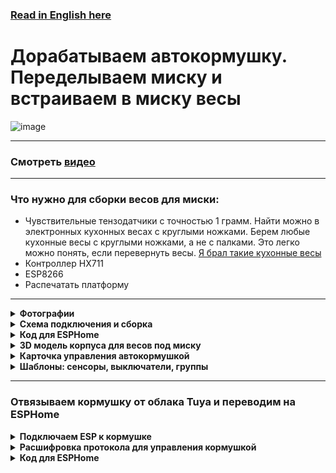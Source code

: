 ### [Read in English here](https://github.com/DivanX10/cat-bowl-with-scales/blob/main/README_EN.md)

# Дорабатываем автокормушку. Переделываем миску и встраиваем в миску весы

![image](https://github.com/DivanX10/cat-bowl-with-scales/assets/64090632/680f93cf-808a-4fb4-938e-c62c3f006a86)


***

### Смотреть [видео](https://youtu.be/qWqOF85e7Kk)

***

### Что нужно для сборки весов для миски:
* Чувствительные тензодатчики с точностью 1 грамм. Найти можно в электронных кухонных весах с круглыми ножками. Берем любые кухонные весы с круглыми ножками, а не с палками. Это легко можно понять, если перевернуть весы. [Я брал такие кухонные весы](https://ozon.ru/t/zewBN6W)
* Контроллер HX711
* ESP8266
* Распечатать платформу 

***

<details>
  <summary><b>Фотографии</b></summary>
  
![image](https://github.com/DivanX10/cat-bowl-with-scales/assets/64090632/df7389fe-d94a-468a-a0af-940cf160bc81)
![image](https://github.com/DivanX10/cat-bowl-with-scales/assets/64090632/f5922b16-2881-4e63-9c3f-eff8ddc1fa62)
![image](https://github.com/DivanX10/cat-bowl-with-scales/assets/64090632/abe8e139-9b38-483d-9db3-028f81224551)
![image](https://github.com/DivanX10/cat-bowl-with-scales/assets/64090632/9f6fc135-7c15-4b94-b5d5-03907ad124ab)


</details>


<details>
  <summary><b>Схема подключения и сборка</b></summary>


![Схема подключения весов к контроллеру HX711 и к ESP8266](https://github.com/DivanX10/cat-bowl-with-scales/assets/64090632/bde19c1b-f528-445c-9f29-a02ab361cd80)

![image](https://github.com/DivanX10/cat-bowl-with-scales/assets/64090632/bbecdcee-01e7-4d82-b56b-de997552f5fb)
![1692211420683](https://github.com/DivanX10/cat-bowl-with-scales/assets/64090632/fed69521-62d4-44f0-bd97-e9a33ec976a5)
![1692211420675](https://github.com/DivanX10/cat-bowl-with-scales/assets/64090632/f258478b-e6c0-4592-86f6-8c3d846ef2f2)
![1692296894910](https://github.com/DivanX10/cat-bowl-with-scales/assets/64090632/24c2ed5a-f6fc-49f3-ae14-95871bf6a00d)
![1692299489836](https://github.com/DivanX10/cat-bowl-with-scales/assets/64090632/dea4d793-994e-4d57-b99e-a52308ee41eb)




  
</details>


<details>
  <summary><b>Код для ESPHome</b></summary>

### Полный код можно посмотреть [здесь](https://github.com/DivanX10/cat-bowl-with-scales/tree/main/config)
***  
Перед тем как использовать весь код, откалибруйте свои весы. Уберите из кода эти строчки и включите журналирование в режиме DEBUG. Так мы будем получать сырые данные. Зафиксируйте вес без груза, скопируйте цифры с логов как есть, потом возъмите груз на 500 грамм и поставьте на весы, зафиксируйте цифры. Все эти цифры запишите в линейный фильтр

Пример фильтра, где `-169085` это сырое значение и это значение без груза на весах, поэтому я указал что данное значение имеет вес 0 грамм, а значение `-92230` отобразилось в логах после того, как я установил груз весом 500 грамм и после указал, что данное значение имеет вес 500 грамм
```
filters:
  - calibrate_linear:
      - -169085 -> 0
      - -92230 -> 500
```

Так выглядит код с журналированием в режиме отладки и без использования фильтра с линейной калибровкой. Это позволит вам получить сырые значения
```
#Журналирование
logger:
  level: DEBUG #Режим отладки

sensor:
  # Весы кошачьей миски
  - platform: hx711
    name: "${node_name} Weight"
    icon: mdi:scale
    id: idWeight
    dout_pin: D7 # DT
    clk_pin: D6  # SCK
    gain: 64
    update_interval: 2s
    unit_of_measurement: g
    accuracy_decimals: 0
    device_class: weight
    state_class: measurement
    entity_category: diagnostic
    internal: False
```

Если показания нестабильны и сильно скачут, то можно использовать дополнительный фильтр, например медиана, что уменьшит частое изменение показании. [Подробнее читаем в документации ESPHome](https://esphome.io/components/sensor/index.html#median)

```
      - median:
          window_size: 7
          send_every: 5
          send_first_at: 4
```


</details>

<details>
  <summary><b>3D модель корпуса для весов под миску</b></summary>
  
Платформу спроектировал в программе FreeCAD. Скачать FreeCAD [можно здесь](https://www.freecad.org/?lang=ru). Я вложил 3 файла, два файла STL и один для FreeCAD, где вы сможете отредактировать при необходимости. Я спроектировал так, чтобы тензодатчики держались крепко и сделал клипсы в виде дуги из-за чего тензодатчики с трудом встают на свои места, нужно тоненькой плоской отверткой поддеть, но зато стоят четко и очень трудно их будет демонтировать без повреждения корпуса.

Готовые модели можно скачать [тут](https://github.com/DivanX10/cat-bowl-with-scales/tree/main/files)

![image](https://github.com/DivanX10/cat-bowl-with-scales/assets/64090632/0c233383-4d06-4839-b33a-e1bf852fab4e)


</details>

<details>
  <summary><b>Карточка управления автокормушкой</b></summary>
  
![image](https://github.com/DivanX10/cat-bowl-with-scales/assets/64090632/c761cc49-fe44-45ce-95d7-375ef393cc4a)
![image](https://github.com/DivanX10/cat-bowl-with-scales/assets/64090632/24ff4dbf-113b-410a-813d-a3d76ea75304)


Для работы карточки необходимо установить компоненты
* [fold-entity-row](https://github.com/thomasloven/lovelace-fold-entity-row)
* [multiple-entity-row](https://github.com/benct/lovelace-multiple-entity-row)


```
type: entities
entities:
  - type: custom:fold-entity-row
    head:
      entity: sensor.kukhnia_avto_kormushka_statusy
      name: Миска
      icon: mdi:cat
      secondary_info:
        attribute: Вес корма
        name: Корм
        unit: g
      type: custom:multiple-entity-row
      show_state: false
      state_header: Статус
      entities:
        - entity: group.kitchen_auto_feeder_info_and_menu
          name: Меню
          state_color: true
          icon: mdi:information-outline
          styles:
            height: 60px
            width: 50px
        - entity: switch.slow_feed
          name: Slow Feed
          type: button
          state_color: true
          icon: mdi:speedometer-slow
          tap_action:
            action: toggle
          styles:
            height: 60px
            width: 50px
        - entity: input_boolean.smartfeeder_pour_the_feed_automatically
          name: Auto Feed
          type: button
          state_color: true
          icon: mdi:auto-mode
          tap_action:
            action: toggle
          styles:
            height: 60px
            width: 50px
        - entity: number.manual_feed
          name: Feed
          type: button
          state_color: true
          styles:
            height: 60px
            width: 50px
    entities:
      - entity: input_button.smartfeeder_pour_cat_food
        name: Насыпать кошкам корм
        secondary_info: last-changed
      - entity: number.manual_feed
        name: Насыпать корм
      - entity: switch.slow_feed
      - entity: input_boolean.smartfeeder_pour_the_feed_automatically
        name: Автокормежка
      - entity: input_number.smartfeeder_serving_quantity
        name: Количество порции
title: Автокормушка

```

  
</details>


<details>
  <summary><b>Шаблоны: сенсоры, выключатели, группы</b></summary>
  

```
#Используем сенсоры нового образца от 2023
#Документация https://www.home-assistant.io/integrations/template/
#Это пример нового образца шаблонов
#template:
#  - sensor:
#      ...
#  - binary_sensor:


template:
#Кухня: Авто кормушка. Статусы
#Объект: sensor.kukhnia_avto_kormushka_statusy
  - sensor:
      - name: 'Кухня: Автокормушка. Статусы'
        unique_id: kitchen auto feeder status
        icon: mdi:cat
        state: '{{ states("input_boolean.smartfeeder_pour_the_feed_automatically") }}'
        attributes:
          Вес миски: '{{ states("sensor.scales_cat_bowl_weight") }}'
          Вес корма: '{{ states("sensor.scales_cat_bowl_weight_food") }}'
          Наличие миски: '{{ states("binary_sensor.scales_cat_bowl_bowl") }}'
          Наличие корма: '{{ states("binary_sensor.scales_cat_bowl_food") }}'


#Вспомогательный элемент: Input Boolean
#https://www.home-assistant.io/integrations/input_boolean/
input_boolean:
#Автокормушка: Сыпать корм автоматически
#Объект: input_boolean.smartfeeder_pour_the_feed_automatically
  smartfeeder_pour_the_feed_automatically:
    name: "Автокормушка: Сыпать корм автоматически"
    icon: mdi:cat

#Группы
#https://www.home-assistant.io/integrations/group/
group:
#Автокормушка: Инфо и меню
#Объект: group.kitchen_auto_feeder_info_and_menu
  kitchen_auto_feeder_info_and_menu:
    name: "Автокормушка: Инфо и меню"
    icon: mdi:information-outline
    all: false
    entities:
      - button.scales_cat_bowl_restart #Перезагрузить
      - binary_sensor.scales_cat_bowl_bowl #Наличие миски
      - binary_sensor.scales_cat_bowl_food #Наличие корма
      - number.scales_cat_bowl_set_weight_for_bowl #Указать вес миски
      - input_number.kitchen_auto_feeder_min_feed_threshold #Минимальный порог корма
      - sensor.scales_cat_bowl_weight #Вес миски
      - sensor.scales_cat_bowl_weight_food #Вес корма

#Вспомогательный элемент: Число
#https://www.home-assistant.io/integrations/input_number
input_number:
#Автокормушка: Минимальный порог корма
#Объект: input_number.kitchen_auto_feeder_min_feed_threshold
  kitchen_auto_feeder_min_feed_threshold:
    name: "Минимальный порог корма"
    min: 5
    max: 30
    step: 1
    mode: slider #box
    icon: mdi:weight-gram

```
  
</details>


***


### Отвязываем кормушку от облака Tuya и переводим на ESPHome


<details>
  <summary><b>Подключаем ESP к кормушке</b></summary>

  > Используйте платы ESP8266, а хотите ESP32 на свое усмотрение, я использовал ESP32 по той причине, что оно у меня было свободным
 
Выпаиваем чип WBR2 и подключаем ESP

![image](https://github.com/DivanX10/cat-bowl-with-scales/assets/64090632/c1ad69c7-c963-4932-bf9b-0d4a6b19d0ea)
![image](https://github.com/DivanX10/cat-bowl-with-scales/assets/64090632/533b0f16-4dcd-42ce-8f7d-36d0fdd44692)
![image](https://github.com/DivanX10/cat-bowl-with-scales/assets/64090632/809a2a13-1474-4863-b981-b2fb7d714dd4)
![image](https://github.com/DivanX10/cat-bowl-with-scales/assets/64090632/87fc1946-cf70-4b3f-ae72-8fb07e55289a)
  
</details>

<details>
  <summary><b>Расшифровка протокола для управления кормушкой</b></summary>

> Примечание. На текущий момент сенсоры пока что не работает из-за отсутствия этой кормушки в компоненте TuyaMCU для ESPHome. В Tasmota эта кормушка в компоненте TuyaMCU доступна и сенсоры там работают. Возможно в будущем добавят кормушку в компонент TuyaMCU для ESPHome. Следите за Issues [здесь](https://github.com/esphome/issues/issues/4844)
  
**Включить меделенную подачу корма**
```
55:AA:00:06:00:05:06:01:00:01:01:13
```

**Выключить меделенную подачу корма**
```
55:AA:00:06:00:05:06:01:00:01:00:12
```
***

**Включить 24 часа**
```
55:AA:03:07:00:05:66:01:00:01:01:77
```

**Выключить 24 часа**
```
55:AA:03:07:00:05:66:01:00:01:00:76
```
***

**Подача порции корма**

1 порция
```
55:AA:00:06:00:08:03:02:00:04:00:00:00:01:17
```

2 порции
```
55:AA:00:06:00:08:03:02:00:04:00:00:00:02:18
```

3 порции
```
55:AA:00:06:00:08:03:02:00:04:00:00:00:03:19
```

4 порции
```
55:AA:00:06:00:08:03:02:00:04:00:00:00:04:1A
```

5 порции
```
55:AA:00:06:00:08:03:02:00:04:00:00:00:05:1B
```

6 порции
```
55:AA:00:06:00:08:03:02:00:04:00:00:00:06:1C
```

***

**Длительность воспроизведения речи**

0
```
55:AA:00:06:00:08:12:02:00:04:00:00:00:00:25
```

1
```
55:AA:00:06:00:08:12:02:00:04:00:00:00:01:26
```

2
```
55:AA:00:06:00:08:12:02:00:04:00:00:00:02:27
```

3
```
55:AA:00:06:00:08:12:02:00:04:00:00:00:03:28
```

4
```
55:AA:00:06:00:08:12:02:00:04:00:00:00:04:29
```

5
```
55:AA:00:06:00:08:12:02:00:04:00:00:00:05:2A
```

6
```
55:AA:00:06:00:08:12:02:00:04:00:00:00:06:2B
```

***

**Сенсор наличия корма в баке**

В контейнере корм имеется
```
55:AA:03:07:00:05:0E:05:00:01:00:22
```

В контейнере корм закончился
```
55:AA:03:07:00:05:0E:05:00:01:01:23
```

</details>

<details>
  <summary><b>Код для ESPHome</b></summary>
  
> Используйте платы ESP8266, а хотите ESP32 на свое усмотрение, я использовал ESP32 по той причине, что оно у меня было свободным

Я выложу два варианта кода, один только для управления кормушкой, а второй код, где будет управление кормушкой и миска с весами.

<details>
  <summary>Управление только кормушкой</summary>
  

```
substitutions:
  board_name: ESP Feeder S36 Tuya
  node_name: feeder-s36-tuya

esphome:
  name: feeder-s36-tuya
  friendly_name: feeder-s36-tuya
  comment: ESP Feeder S36 Tuya

esp32:
  board: esp32dev
  framework:
    type: arduino

#Учетные данные Wi-Fi для подключения платы к домашней сети
wifi:
  ssid: !secret wifi_ssid
  password: !secret wifi_password
  fast_connect: off
  reboot_timeout: 5min

#Если не будет связи с WiFi, то поднимется точка доступа
  ap:
    ssid: ESP Feeder S36 Tuya
    password: !secret ap_esp_password

#Компонент captive portal в ESPHome является резервным механизмом на случай сбоя подключения к настроенному Wi-Fi
captive_portal:

#Веб сервер выключен специально, так как кофемашина выключается самопроизвольно в любой момент
web_server:
  port: 80

# Enable logging
logger:
  level: ERROR
  baud_rate: 0

#Enable Home Assistant API
api:

#Enable OTA
ota:
  password: "esphome"


#####################################################################################
######################################### UART ######################################
uart:
  tx_pin: GPIO1
  rx_pin: GPIO3
  baud_rate: 9600
  stop_bits: 1
  data_bits: 8
  parity: NONE

#Включить компонент Tuya MCU
tuya:
  time_id: sntp_time


#####################################################################################
########################### Глобальные переменные ###################################
globals:
#Состояние выключателя Slow Feed
  - id: idSavedSwitchSlowFeed
    type: bool
    restore_value: yes
    initial_value: 'false'

#Состояние выключателя 24 Hours
  - id: idSavedSwitch24Hours
    type: bool
    restore_value: yes
    initial_value: 'true'


#####################################################################################
################################## Выключатель ######################################
switch:
#Медленная подача корма
  - platform: template
    name: "Slow Feed"
    icon: mdi:speedometer-slow
    optimistic: true
    lambda: !lambda 'return id(idSavedSwitchSlowFeed);'
    turn_on_action:
      - uart.write: [0x55, 0xAA, 0x00, 0x06, 0x00, 0x05, 0x06, 0x01, 0x00, 0x01, 0x01, 0x13]
    turn_off_action:
      - uart.write: [0x55, 0xAA, 0x00, 0x06, 0x00, 0x05, 0x06, 0x01, 0x00, 0x01, 0x00, 0x12]

#Включить отображение на часах 24 часовой формат времени 
  - platform: template
    name: "24 Hours"
    icon: mdi:hours-24
    optimistic: true
    lambda: !lambda 'return id(idSavedSwitch24Hours);'
    turn_on_action:
      - uart.write: [0x55, 0xAA, 0x00, 0x06, 0x00, 0x05, 0x66, 0x01, 0x00, 0x01, 0x01, 0x73]
    turn_off_action:
      - uart.write: [0x55, 0xAA, 0x00, 0x06, 0x00, 0x05, 0x66, 0x01, 0x00, 0x01, 0x00, 0x72]


#####################################################################################
################################## Сенсор ###########################################
sensor:
#Сенсор уровня сигнала WiFi
  - platform: wifi_signal
    name: "RSSI WiFi"
    icon: mdi:wifi
    update_interval: 60s

#Скрытый сенсор безотказной работы в секундах
  - platform: uptime
    name: "Uptime sec"
    icon: mdi:clock-outline
    id: uptime_sensor
    internal: True #Скрыть - true \показать - false
    update_interval: 60s
    on_raw_value:
      then:
        - text_sensor.template.publish:
            id: uptime_esp
            state: !lambda |-
              int seconds = round(id(uptime_sensor).raw_state);
              int days = seconds / (24 * 3600);
              seconds = seconds % (24 * 3600);
              int hours = seconds / 3600;
              seconds = seconds % 3600;
              int minutes = seconds /  60;
              seconds = seconds % 60;
              return (
                (days ? String(days) + "d " : "") +
                (hours ? String(hours) + "h " : "") +
                (String(minutes) + "m")
              ).c_str();


#####################################################################################
################################### Текстовый сенсор ################################
text_sensor:
#Сенсор IP
  - platform: wifi_info
    ip_address:
      name: IP

#ESPHome Version
  - platform: version
    name: "ESPHome Version"
    hide_timestamp: true
    

#Время безотказной работы
  - platform: template
    name: "Uptime ESP"
    icon: mdi:clock-start
    id: uptime_esp
    entity_category: diagnostic


#####################################################################################
####################################### Кнопка ######################################
button:
#Перезагрузка
  - platform: restart
    name: "Restart"
    icon: mdi:restart

#Кнопка кормежки. Выдает порции корма столько, сколько будет выставлено в ползунке количество корма
  - platform: template
    name: "Feed"
    icon: mdi:food-drumstick
    on_press:
      - if:
          condition:
              - lambda: 'return id(idFeedPortions).state == 1;'
          then:
              - uart.write: [0x55, 0xAA, 0x00, 0x06, 0x00, 0x08, 0x03, 0x02, 0x00, 0x04, 0x00, 0x00, 0x00, 0x01, 0x17]
      - if:
          condition:
              - lambda: 'return id(idFeedPortions).state == 2;'
          then:
              - uart.write: [0x55, 0xAA, 0x00, 0x06, 0x00, 0x08, 0x03, 0x02, 0x00, 0x04, 0x00, 0x00, 0x00, 0x02, 0x18]
      - if:
          condition:
              - lambda: 'return id(idFeedPortions).state == 3;'
          then:
              - uart.write: [0x55, 0xAA, 0x00, 0x06, 0x00, 0x08, 0x03, 0x02, 0x00, 0x04, 0x00, 0x00, 0x00, 0x03, 0x19]
      - if:
          condition:
              - lambda: 'return id(idFeedPortions).state == 4;'
          then:
              - uart.write: [0x55, 0xAA, 0x00, 0x06, 0x00, 0x08, 0x03, 0x02, 0x00, 0x04, 0x00, 0x00, 0x00, 0x04, 0x1A]
      - if:
          condition:
              - lambda: 'return id(idFeedPortions).state == 5;'
          then:
              - uart.write: [0x55, 0xAA, 0x00, 0x06, 0x00, 0x08, 0x03, 0x02, 0x00, 0x04, 0x00, 0x00, 0x00, 0x05, 0x1B]
      - if:
          condition:
              - lambda: 'return id(idFeedPortions).state == 6;'
          then:
              - uart.write: [0x55, 0xAA, 0x00, 0x06, 0x00, 0x08, 0x03, 0x02, 0x00, 0x04, 0x00, 0x00, 0x00, 0x06, 0x1C]


#####################################################################################
####################################### Число #######################################
number:
#Выставляем количество подаваемой порции корма
  - platform: template
    name: "Feed Portions"
    icon: mdi:wall-sconce-round-variant
    id: idFeedPortions
    min_value: 1
    max_value: 6
    step: 1
    mode: slider #slider/box
    optimistic: true
    restore_value: true

#Продолжительность записи речи
  - platform: template
    name: "Voice Times"
    id: idVoiceTimes
    min_value: 1
    max_value: 6
    step: 1
    mode: slider #slider/box
    optimistic: true
    restore_value: true
    on_value:
      - if:
          condition:
              - lambda: 'return id(idVoiceTimes).state == 0;'
          then:
               - uart.write: [0x55, 0xAA, 0x00, 0x06, 0x00, 0x08, 0x12, 0x02, 0x00, 0x04, 0x00, 0x00, 0x00, 0x00, 0x25]
      - if:
          condition:
              - lambda: 'return id(idVoiceTimes).state == 1;'
          then:
               - uart.write: [0x55, 0xAA, 0x00, 0x06, 0x00, 0x08, 0x12, 0x02, 0x00, 0x04, 0x00, 0x00, 0x00, 0x01, 0x26]
      - if:
          condition:
              - lambda: 'return id(idVoiceTimes).state == 2;'
          then:
               - uart.write: [0x55, 0xAA, 0x00, 0x06, 0x00, 0x08, 0x12, 0x02, 0x00, 0x04, 0x00, 0x00, 0x00, 0x02, 0x27]
      - if:
          condition:
              - lambda: 'return id(idVoiceTimes).state == 3;'
          then:
               - uart.write: [0x55, 0xAA, 0x00, 0x06, 0x00, 0x08, 0x12, 0x02, 0x00, 0x04, 0x00, 0x00, 0x00, 0x03, 0x28]
      - if:
          condition:
              - lambda: 'return id(idVoiceTimes).state == 4;'
          then:
               - uart.write: [0x55, 0xAA, 0x00, 0x06, 0x00, 0x08, 0x12, 0x02, 0x00, 0x04, 0x00, 0x00, 0x00, 0x04, 0x29]
      - if:
          condition:
              - lambda: 'return id(idVoiceTimes).state == 5;'
          then:
               - uart.write: [0x55, 0xAA, 0x00, 0x06, 0x00, 0x08, 0x12, 0x02, 0x00, 0x04, 0x00, 0x00, 0x00, 0x05, 0x2A]
      - if:
          condition:
              - lambda: 'return id(idVoiceTimes).state == 6;'
          then:
               - uart.write: [0x55, 0xAA, 0x00, 0x06, 0x00, 0x08, 0x12, 0x02, 0x00, 0x04, 0x00, 0x00, 0x00, 0x06, 0x2B]


#####################################################################################
####################################### Время #######################################
time:
  - platform: sntp
    id: sntp_time
    timezone: Europe/Moscow

```
  
</details>

<details>
  <summary>Управление кормушкой и миской с весами</summary>
  

```
substitutions:
  board_name: ESP Feeder S36 Tuya
  node_name: feeder-s36-tuya

esphome:
  name: feeder-s36-tuya
  friendly_name: feeder-s36-tuya
  comment: ESP Feeder S36 Tuya

esp32:
  board: esp32dev
  framework:
    type: arduino

#Учетные данные Wi-Fi для подключения платы к домашней сети
wifi:
  ssid: !secret wifi_ssid
  password: !secret wifi_password
  fast_connect: off
  reboot_timeout: 5min

#Если не будет связи с WiFi, то поднимется точка доступа
  ap:
    ssid: ESP Feeder S36 Tuya
    password: !secret ap_esp_password

#Компонент captive portal в ESPHome является резервным механизмом на случай сбоя подключения к настроенному Wi-Fi
captive_portal:

#Веб сервер выключен специально, так как кофемашина выключается самопроизвольно в любой момент
web_server:
  port: 80

# Enable logging
logger:
  level: ERROR
  baud_rate: 0

#Enable Home Assistant API
api:

#Enable OTA
ota:
  password: "esphome"

#####################################################################################
######################################### UART ######################################
uart:
  tx_pin: GPIO1
  rx_pin: GPIO3
  baud_rate: 9600
  stop_bits: 1
  data_bits: 8
  parity: NONE

#Включить компонент Tuya MCU
tuya:
  time_id: sntp_time

#####################################################################################
########################### Глобальные переменные ###################################
globals:
#Состояние выключателя Slow Feed
  - id: idSavedSwitchSlowFeed
    type: bool
    restore_value: yes
    initial_value: 'false'

#Состояние выключателя 24 Hours
  - id: idSavedSwitch24Hours
    type: bool
    restore_value: yes
    initial_value: 'true'


#####################################################################################
################################## Выключатель ######################################
switch:
#Медленная подача корма
  - platform: template
    name: "Slow Feed"
    icon: mdi:speedometer-slow
    optimistic: true
    lambda: !lambda 'return id(idSavedSwitchSlowFeed);'
    turn_on_action:
      - uart.write: [0x55, 0xAA, 0x00, 0x06, 0x00, 0x05, 0x06, 0x01, 0x00, 0x01, 0x01, 0x13]
    turn_off_action:
      - uart.write: [0x55, 0xAA, 0x00, 0x06, 0x00, 0x05, 0x06, 0x01, 0x00, 0x01, 0x00, 0x12]

#Включить отображение на часах 24 часовой формат времени 
  - platform: template
    name: "24 Hours"
    icon: mdi:hours-24
    optimistic: true
    lambda: !lambda 'return id(idSavedSwitch24Hours);'
    turn_on_action:
      - uart.write: [0x55, 0xAA, 0x00, 0x06, 0x00, 0x05, 0x66, 0x01, 0x00, 0x01, 0x01, 0x73]
    turn_off_action:
      - uart.write: [0x55, 0xAA, 0x00, 0x06, 0x00, 0x05, 0x66, 0x01, 0x00, 0x01, 0x00, 0x72]


#####################################################################################
################################## Сенсор ###########################################
sensor:
#Сенсор общего веса
  - platform: hx711
    name: "Weight"
    icon: mdi:scale
    id: idWeight
    dout_pin: GPIO15 # DT зеленый провод
    clk_pin: GPIO16  # SCK белый провод
    gain: 64
    update_interval: 1s
    unit_of_measurement: g
    accuracy_decimals: 0
    device_class: weight
    state_class: measurement
    entity_category: diagnostic
    internal: False
    filters:
      - calibrate_linear:
          - 56194 -> 0
          - 127044 -> 500
      - median:
          window_size: 7
          send_every: 5
          send_first_at: 4
      #Если миска извлечена, то вес корма будет 0
      - lambda: !lambda |-
          if (x < 0) return 0;
          return x;
    on_value:
      then:
      - if:
          condition:
              #Если вес миски ниже 20, значит миски нет
              - lambda: 'return id(idWeight).state < 20;'
          then:
              #Опубликовать статус OFF
              - binary_sensor.template.publish:
                  id: idBowl
                  state: OFF
      - if:
          condition:
              #Если вес миски выше 60, значит миска на месте
              - lambda: 'return id(idWeight).state > 60;'
          then:
              #Опубликовать статус ON
              - binary_sensor.template.publish:
                  id: idBowl
                  state: ON

#Сенсор веса корма в миске
  - platform: template
    name: "Weight Food"
    icon: mdi:weight-gram
    id: idWeightFood
    update_interval: 1s
    unit_of_measurement: g
    accuracy_decimals: 0
    device_class: weight
    state_class: measurement
    lambda: 'return id(idWeight).state - id(idSetWeightBowl).state;' #Вычитаем вес миски и получаем вес корма
    filters:
        #Если миска извлечена, то вес корма будет 0
        - lambda: !lambda |-
            if (x < 0) return 0;
            return x;
        #Используем фильтр медиану
        - median:
            window_size: 7
            send_every: 5
            send_first_at: 4
    on_value:
      then:
      - if:
          condition:
              #Если вес миски ниже 1, значит корма в миске нет
              - lambda: 'return id(idWeightFood).state < 1;'
          then:
              #Опубликовать статус OFF
              - binary_sensor.template.publish:
                  id: idFood
                  state: OFF
      - if:
          condition:
              #Если вес миски выше 1, значит корм в миске есть
              - lambda: 'return id(idWeightFood).state > 1;'
          then:
              #Опубликовать статус ON
              - binary_sensor.template.publish:
                  id: idFood
                  state: ON

#Сенсор уровня сигнала WiFi
  - platform: wifi_signal
    name: "RSSI WiFi"
    icon: mdi:wifi
    update_interval: 60s

#Скрытый сенсор безотказной работы в секундах
  - platform: uptime
    name: "Uptime sec"
    icon: mdi:clock-outline
    id: uptime_sensor
    internal: True #Скрыть - true \показать - false
    update_interval: 60s
    on_raw_value:
      then:
        - text_sensor.template.publish:
            id: uptime_esp
            state: !lambda |-
              int seconds = round(id(uptime_sensor).raw_state);
              int days = seconds / (24 * 3600);
              seconds = seconds % (24 * 3600);
              int hours = seconds / 3600;
              seconds = seconds % 3600;
              int minutes = seconds /  60;
              seconds = seconds % 60;
              return (
                (days ? String(days) + "d " : "") +
                (hours ? String(hours) + "h " : "") +
                (String(minutes) + "m")
              ).c_str();


#####################################################################################
################################## Бинарный сенсор ##################################
binary_sensor:
#Наличие миски
  - platform: template
    name: "Bowl"
    icon: mdi:bowl
    id: idBowl
    internal: false #Скрыть - true \показать - false

#Наличие корма в миске
  - platform: template
    name: "Food"
    icon: mdi:bowl
    id: idFood
    internal: false #Скрыть - true \показать - false

#Наличие корма в баке
  - platform: template
    name: "Food level"
    icon: mdi:food-drumstick
    id: idFoodLevel
    internal: false #Скрыть - true \показать - false

#####################################################################################
################################### Текстовый сенсор ################################
text_sensor:
#Сенсор IP
  - platform: wifi_info
    ip_address:
      name: IP

#ESPHome Version
  - platform: version
    name: "ESPHome Version"
    hide_timestamp: true
    

#Время безотказной работы
  - platform: template
    name: "Uptime ESP"
    icon: mdi:clock-start
    id: uptime_esp
    entity_category: diagnostic


#####################################################################################
####################################### Кнопка ######################################
button:
#Перезагрузка
  - platform: restart
    name: "Restart"
    icon: mdi:restart

#Кнопка кормежки. Выдает порции корма столько, сколько будет выставлено в ползунке количество корма
  - platform: template
    name: "Feed"
    icon: mdi:food-drumstick
    on_press:
      - if:
          condition:
              - lambda: 'return id(idFeedPortions).state == 1;'
          then:
              - uart.write: [0x55, 0xAA, 0x00, 0x06, 0x00, 0x08, 0x03, 0x02, 0x00, 0x04, 0x00, 0x00, 0x00, 0x01, 0x17]
      - if:
          condition:
              - lambda: 'return id(idFeedPortions).state == 2;'
          then:
              - uart.write: [0x55, 0xAA, 0x00, 0x06, 0x00, 0x08, 0x03, 0x02, 0x00, 0x04, 0x00, 0x00, 0x00, 0x02, 0x18]
      - if:
          condition:
              - lambda: 'return id(idFeedPortions).state == 3;'
          then:
              - uart.write: [0x55, 0xAA, 0x00, 0x06, 0x00, 0x08, 0x03, 0x02, 0x00, 0x04, 0x00, 0x00, 0x00, 0x03, 0x19]
      - if:
          condition:
              - lambda: 'return id(idFeedPortions).state == 4;'
          then:
              - uart.write: [0x55, 0xAA, 0x00, 0x06, 0x00, 0x08, 0x03, 0x02, 0x00, 0x04, 0x00, 0x00, 0x00, 0x04, 0x1A]
      - if:
          condition:
              - lambda: 'return id(idFeedPortions).state == 5;'
          then:
              - uart.write: [0x55, 0xAA, 0x00, 0x06, 0x00, 0x08, 0x03, 0x02, 0x00, 0x04, 0x00, 0x00, 0x00, 0x05, 0x1B]
      - if:
          condition:
              - lambda: 'return id(idFeedPortions).state == 6;'
          then:
              - uart.write: [0x55, 0xAA, 0x00, 0x06, 0x00, 0x08, 0x03, 0x02, 0x00, 0x04, 0x00, 0x00, 0x00, 0x06, 0x1C]


#####################################################################################
####################################### Число #######################################
number:
#Выставляем вес миски чтобы не отображать вес, а отображать вес корма
  - platform: template
    name: "Set weight for bowl"
    icon: mdi:bowl
    id: idSetWeightBowl
    min_value: 70
    max_value: 100
    step: 1
    mode: slider #slider/box
    optimistic: true
    restore_value: true

#Выставляем количество подаваемой порции корма
  - platform: template
    name: "Feed Portions"
    icon: mdi:wall-sconce-round-variant
    id: idFeedPortions
    min_value: 1
    max_value: 6
    step: 1
    mode: slider #slider/box
    optimistic: true
    restore_value: true

#Продолжительность записи речи
  - platform: template
    name: "Voice Times"
    id: idVoiceTimes
    min_value: 1
    max_value: 6
    step: 1
    mode: slider #slider/box
    optimistic: true
    restore_value: true
    on_value:
      - if:
          condition:
              - lambda: 'return id(idVoiceTimes).state == 0;'
          then:
               - uart.write: [0x55, 0xAA, 0x00, 0x06, 0x00, 0x08, 0x12, 0x02, 0x00, 0x04, 0x00, 0x00, 0x00, 0x00, 0x25]
      - if:
          condition:
              - lambda: 'return id(idVoiceTimes).state == 1;'
          then:
               - uart.write: [0x55, 0xAA, 0x00, 0x06, 0x00, 0x08, 0x12, 0x02, 0x00, 0x04, 0x00, 0x00, 0x00, 0x01, 0x26]
      - if:
          condition:
              - lambda: 'return id(idVoiceTimes).state == 2;'
          then:
               - uart.write: [0x55, 0xAA, 0x00, 0x06, 0x00, 0x08, 0x12, 0x02, 0x00, 0x04, 0x00, 0x00, 0x00, 0x02, 0x27]
      - if:
          condition:
              - lambda: 'return id(idVoiceTimes).state == 3;'
          then:
               - uart.write: [0x55, 0xAA, 0x00, 0x06, 0x00, 0x08, 0x12, 0x02, 0x00, 0x04, 0x00, 0x00, 0x00, 0x03, 0x28]
      - if:
          condition:
              - lambda: 'return id(idVoiceTimes).state == 4;'
          then:
               - uart.write: [0x55, 0xAA, 0x00, 0x06, 0x00, 0x08, 0x12, 0x02, 0x00, 0x04, 0x00, 0x00, 0x00, 0x04, 0x29]
      - if:
          condition:
              - lambda: 'return id(idVoiceTimes).state == 5;'
          then:
               - uart.write: [0x55, 0xAA, 0x00, 0x06, 0x00, 0x08, 0x12, 0x02, 0x00, 0x04, 0x00, 0x00, 0x00, 0x05, 0x2A]
      - if:
          condition:
              - lambda: 'return id(idVoiceTimes).state == 6;'
          then:
               - uart.write: [0x55, 0xAA, 0x00, 0x06, 0x00, 0x08, 0x12, 0x02, 0x00, 0x04, 0x00, 0x00, 0x00, 0x06, 0x2B]


#####################################################################################
####################################### Время #######################################
time:
  - platform: sntp
    id: sntp_time
    timezone: Europe/Moscow

```
  
</details>


</details>




